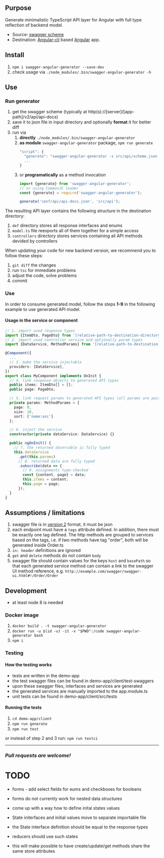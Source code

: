 ## Purpose

Generate minimalistic TypeScript API layer for Angular with full type reflection of backend model.
- Source: [swagger scheme](https://swagger.io/specification/)
- Destination: [Angular-cli](https://cli.angular.io/) based [Angular](https://angular.io/) app.

## Install

1. `npm i swagger-angular-generator --save-dev`
1. check usage via `./node_modules/.bin/swagger-angular-generator -h`

## Use

### Run generator

1. get the swagger scheme (typically at http(s)://[server]/[app-path]/v2/api/api-docs)
1. save it to json file in input directory and optionally **format** it for better diff
1. run via
    1. **directly** `./node_modules/.bin/swagger-angular-generator`
    1. **as module** `swagger-angular-generator` package, `npm run generate`
        ```javascript
        "script": {
          "generate": "swagger-angular-generator -s src/api/scheme.json -d src/api/generated"
          ...
        }
        ```
    1. or **programatically** as a method invocation
        ```typescript
        import {generate} from 'swagger-angular-generator';
        // or using CommonJS loader
        const {generate} = require('swagger-angular-generator');

        generate('conf/api/api-docs.json', 'src/api');
        ```

The resulting API layer contains the following structure in the destination directory:

1. `def` directory stores all response interfaces and enums
1. `model.ts` file reexports all of them together for a simple access
1. `controllers` directory stores services containing all API methods devided by controllers

When updating your code for new backend version, we recommend you to follow these steps:

1. `git diff` the changes
1. run `tsc` for immediate problems
1. adjust the code, solve problems
1. commit

### Use

In order to consume generated model, follow the steps **1-9** in the following example to use generated API model.

#### Usage in the service or component
```typescript
// 1. import used response types
import {ItemDto, PageDto} from '[relative-path-to-destination-directory]/model';
// 2. import used controller service and optionally param types
import {DataService, MethodParams} from '[relative-path-to-destination-directory]/api/DataService';

@Component({
  ...
  // 3. make the service injectable
  providers: [DataService],
})
export class MyComponent implements OnInit {
  // 4. link response objects to generated API types
  public items: ItemDto[] = [];
  public page: PageDto;

  // 5. link request params to generated API types (all params are passed together in one object)
  private params: MethodParams = {
    page: 0,
    size: 10,
    sort: ['name:asc']
  };

  // 6. inject the service
  constructor(private dataService: DataService) {}

  public ngOnInit() {
    // 7. the returned observable is fully typed
    this.dataService
      .get(this.params)
      // 8. returned data are fully typed
      .subscribe(data => {
        // 9. assignments type-checked
        const {content, page} = data;
        this.items = content;
        this.page = page;
      });
  }
}
```

## Assumptions / limitations

1. swagger file is in [version 2](https://github.com/OAI/OpenAPI-Specification/blob/master/versions/2.0.md) format, it must be json
1. each endpoint must have a `tags` attribute defined. In addition, there must be exactly one tag defined.
The http methods are grouped to services based on the tags, i.e. if two methods have tag "order", both will be
generated inside Order.ts
1. `in: header` definitions are ignored
1. `get` and `delete` methods do not contain `body`
1. swagger file should contain values for the keys `host` and `basePath` so that each generated service method
can contain a link to the swagger UI method reference, e.g. `http://example.com/swagger/swagger-ui.html#!/Order/Order`


## Development

* at least node 8 is needed

### Docker image

1. `docker build . -t swagger-angular-generator`
1. `docker run -u $(id -u) -it -v "$PWD":/code swagger-angular-generator bash`
1. `npm i`

### Testing

#### How the testing works

* tests are written in the demo-app
* the test swagger files can be found in demo-app/client/test-swaggers
* upon these swagger files, interfaces and services are generated
* the generated services are manually imported to the app.module.ts
* unit tests can be found in demo-app/client/src/tests

#### Running the tests

1. `cd demo-app/client`
1. `npm run generate`
1. `npm run test`

or instead of step 2 and 3 run: `npm run testci`

---

### _Pull requests are welcome!_

# TODO
- forms - add select fields for eums and checkboxes for booleans
- forms do not currently work for nested data structures

- come up with a way how to define inital states values
- State initerfaces and initial values move to separate importable file
- the State interface definition should be equal to the response types
- reducers should use such states
- this will make possible to have create/update/get methods share the same store attributes
